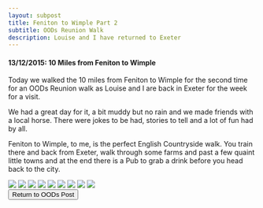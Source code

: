 ```yaml
---
layout: subpost
title: Feniton to Wimple Part 2
subtitle: OODs Reunion Walk
description: Louise and I have returned to Exeter
---
```


<h4>13/12/2015: 10 Miles from Feniton to Wimple</h4>

Today we walked the 10 miles from Feniton to Wimple for the second time for an OODs Reunion walk as Louise and I are back in Exeter for the week for a visit.

We had a great day for it, a bit muddy but no rain and we made friends with a local horse. There were jokes to be had, stories to tell and a lot of fun had by all. 

Feniton to Wimple, to me, is the perfect English Countryside walk. You train there and back from Exeter, walk through some farms and past a few quaint little towns and at the end there is a Pub to grab a drink before you head back to the city.

<img src="https://lh3.googleusercontent.com/4bB6lpvP3ZO4IGuEbCAWhhjokRemp9etOIEu4QdOaVlI5zeMK8lASEfY2at3vw3rL5fVGIgCUjMj-o3_gLpG-cMlkTJdbsPDquj95TAaSNwWSp9MYR2WjkUNlXkzLeCOqMBnDhAdCUg=w2400" class="image1">
<img src="https://lh3.googleusercontent.com/74ctqGIAt3ZZTVAqPb7OsWoRIM3cIKF16GWDwoA-4CcHD2lZHPXLRO3xetjLaDbBdgJjNHOqUXlaUazP42VEOgJTbkGtTbEr-K1iVrU-ZxhPJYtG3wwIofPlThzPg1xePd-R9G7GZu0=w2400" class="image1">
<img src="https://lh3.googleusercontent.com/fJJei2nbcfaNLD0AsM6zsifbZcc6lJwh7rXRUydaZP4DtceHACVxrqwQWQNcCRgsLThkBR3gzZgEEKmRtPbcWZFTu1nsOVlwQrODcoiWO7aGznCI67VRfw4bDO0v7xRySD44QSTFwZA=w2400" class="image1">
<img src="https://lh3.googleusercontent.com/90iNTYdqAzHW-DE8RyFN3AEplgkO_cdplNmwUHZ7oVj21JyQhx5MHHZTpaZDzb28S9Tu1O43L14Z2raUM_YMQ2D97Qx67scaOyE0VZsaKlBM4kMOoVj1PNchU99C7ZD5rvQAPboLOVI=w2400" class="image1">
<img src="https://lh3.googleusercontent.com/ixozo3tnhDLX7eqVWjeIFJxjbOSC2hqZ5PKYs-yMpFSFU2uWebW1LSNX9rPACxWUDhJow53I6SQ1WtRaOKDa3bbQ9dFGfBPUEDJA9hgPLA_7Qbu4xG45nWhHHB5fwsOPTTDrIwNZ4aI=w2400" class="image1">
<img src="https://lh3.googleusercontent.com/2egauNQHXG91W11bwgG4NZbTJqH8GSadUoEeeh6SOWJt5z8tjjuI4fl_cdhBtiIlnol7jakHubQRSTzSgG6wxontl6wmFGb8juP0CEMzSIQTldOJRFtpVI3LkDkqzqkqBWLZ1m4TQNw=w2400" class="image1">
<img src="https://lh3.googleusercontent.com/nzcfXkgs6w_2SwGUU0gPRal6K2dtfPVB-mZ03F3bW7o0mizWj92kLHnNkeE30T3qkuYr69lbJMTUp_486B0-LieA_XyGumRJqoC84rBZzt2jkVNLcn18iVlnSROEdHplXEZoXYfy9I4=w2400" class="image1">
<img src="https://lh3.googleusercontent.com/VZ73cHTfQb9wl926NT3LjFFR-_BDjQQBuoeehLk7Ztc12QBZwFwpla4B7NdJoqJ1VACo8P671vugQOF0fO7WZn0TXZAX7aKqDDmGNin_zD1fxIRiuYqhhCqMHtjM6qm20HiOWyC51jw=w2400" class="image1">
<img src="https://lh3.googleusercontent.com/90TdGEy84oIdVwR8U4I6F-wRlLhdA4NNoSK1NlqLfBM0CT9oLWkrX1uwNPbkH421i_tg1cvaj8J_1V04g97rSuzoZuYt4p3B1o8oEWMOU_GL-dnBqV15PqnndGbi55GNaAVFy58Z6Js=w2400" class="image1">

<div class="wrapper">
  <input type="button" class="button" value="Return to OODs Post" onclick="self.close()">
</div>
